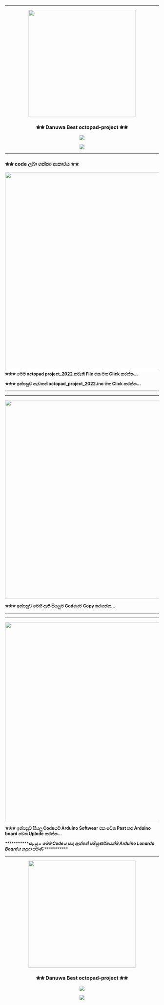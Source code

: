 ***
<div align="center"><img src="https://i.ibb.co/4sRBGfr/Whats-App-Image-2022-01-25-at-7-47-18-PM.jpg" width="350" ></a><h3>✬✬ Danuwa Best octopad-project ✬✬</h3></div>
<p align="center">
<a href="https://wa.me/94750753053"><img src="https://img.shields.io/badge/Contact%20Me%20With%20Whatsapp-Danujaya%20Daham-success"></a></p>


</a>  
             
<p align="center">
  <img src="https://readme-typing-svg.herokuapp.com?font=Castellar&color=%23FF30D8&size=30&center=true&vCenter=true&lines=octopad+project">

***
</a><h3>✬✬ code ලබා ගන්නා ආකාරය  ✬✬</h3></div>
<img src="https://i.ibb.co/HFk9pFr/Screenshot-692-LI.jpg" width="650" >
</a> 
__✬✬✬  මෙම octopad project_2022 නමැති File එක මත Click කරන්න...__
</a>  

__✬✬✬  ඉන්පසුව නැවතත් octopad_project_2022.ino මත Click කරන්න...__

***
***

<img src="https://i.ibb.co/wwXnKgZ/Screenshot-694.png" width="650" >

__✬✬✬ ඉන්පසුව මෙහි ඇති සියලුම Codeයම Copy කරගන්න...__ 

***
***

<img src="https://i.ibb.co/wY40nYw/Screenshot-695.png" width="650" >

__✬✬✬ ඉන්පසුව සියලු Codeයම Arduino Softwear එක වෙත Past කර Arduino board වෙත Uplode කරන්න...__




***********___සැ.යු = මෙම Codeය සාදා ඇත්තේ සම්පුර්ණයෙන්ම Arduino Lonardo Boardය සදහා පමණි___ ***********



***
<div align="center"><img src="https://i.ibb.co/4sRBGfr/Whats-App-Image-2022-01-25-at-7-47-18-PM.jpg" width="350" ></a><h3>✬✬ Danuwa Best octopad-project ✬✬</h3></div>
<p align="center">
<a href="https://wa.me/94750753053"><img src="https://img.shields.io/badge/Contact%20Me%20With%20Whatsapp-Danujaya%20Daham-success"></a></p>


</a>  
             
<p align="center">
  <img src="https://readme-typing-svg.herokuapp.com?font=Castellar&color=%23FF30D8&size=30&center=true&vCenter=true&lines=octopad+project">
